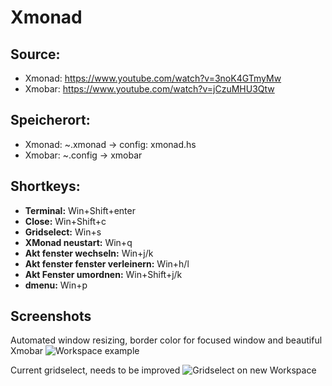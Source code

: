# Xmonad

## Source:
- Xmonad: https://www.youtube.com/watch?v=3noK4GTmyMw
- Xmobar: https://www.youtube.com/watch?v=jCzuMHU3Qtw

## Speicherort:
- Xmonad: ~.xmonad -> config: xmonad.hs
- Xmobar: ~.config -> xmobar

## Shortkeys:
- **Terminal:**         Win+Shift+enter
- **Close:**           Win+Shift+c
- **Gridselect:**       Win+s
- **XMonad neustart:**  Win+q
- **Akt fenster wechseln:** Win+j/k
- **Akt fenster fenster verleinern:** Win+h/l
- **Akt Fenster umordnen:** Win+Shift+j/k
- **dmenu:** Win+p

## Screenshots
Automated window resizing, border color for focused window and beautiful Xmobar
![Workspace example](https://user-images.githubusercontent.com/98667492/208270470-f9b30c96-3a42-4492-b537-2f90234af562.png)

Current gridselect, needs to be improved
![Gridselect on new Workspace](https://user-images.githubusercontent.com/98667492/208270479-3fe2fcb6-7bc0-4af9-9c89-29f340931845.png)
